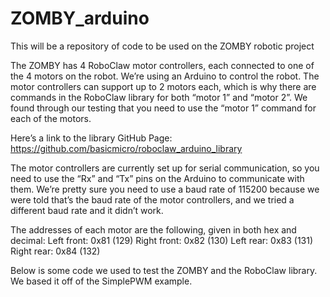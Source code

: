# ZOMBY_arduino
This will be a repository of code to be used on the ZOMBY robotic project

The ZOMBY has 4 RoboClaw motor controllers, each connected to one of the 4 motors on the robot. We’re using an Arduino to control the robot. The motor controllers can support up to 2 motors each, which is why there are commands in the RoboClaw library for both “motor 1” and “motor 2”. We found through our testing that you need to use the “motor 1” command for each of the motors.

Here’s a link to the library GitHub Page:
https://github.com/basicmicro/roboclaw_arduino_library 

The motor controllers are currently set up for serial communication, so you need to use the “Rx” and “Tx” pins on the Arduino to communicate with them. We’re pretty sure you need to use a baud rate of 115200 because we were told that’s the baud rate of the motor controllers, and we tried a different baud rate and it didn’t work.

The addresses of each motor are the following, given in both hex and decimal:
Left front: 0x81 (129)
Right front: 0x82 (130)
Left rear: 0x83 (131)
Right rear: 0x84 (132)

Below is some code we used to test the ZOMBY and the RoboClaw library. We based it off of the SimplePWM example.

